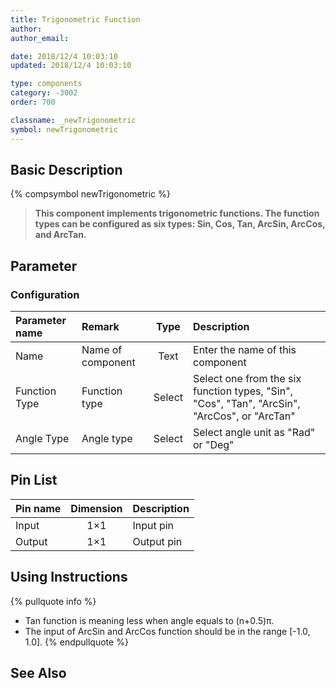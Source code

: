 ```yaml
---
title: Trigonometric Function
author: 
author_email:

date: 2018/12/4 10:03:10
updated: 2018/12/4 10:03:10

type: components
category: -3002
order: 700

classname: _newTrigonometric
symbol: newTrigonometric
---
```

## Basic Description
{% compsymbol newTrigonometric %}

> **This component implements trigonometric functions. The function types can be configured as six types: Sin, Cos, Tan, ArcSin, ArcCos, and ArcTan.**

## Parameter
### Configuration
| Parameter name | Remark | Type | Description |
| :--- | :--- | :--: | :--- |
| Name | Name of component | Text | Enter the name of this component |
| Function Type | Function type | Select | Select one from the six function types, "Sin", "Cos", "Tan", "ArcSin", "ArcCos", or "ArcTan" |
| Angle Type | Angle type | Select | Select angle unit as "Rad" or "Deg" |


## Pin List

| Pin name | Dimension | Description |
| :--- | :--:  | :--- |
| Input | 1×1 | Input pin |
| Output | 1×1 | Output pin |

## Using Instructions

{% pullquote info %}
+ Tan function is meaning less when angle equals to (n+0.5)π.
+ The input of ArcSin and ArcCos function should be in the range [-1.0, 1.0].
{% endpullquote %}


## See Also



